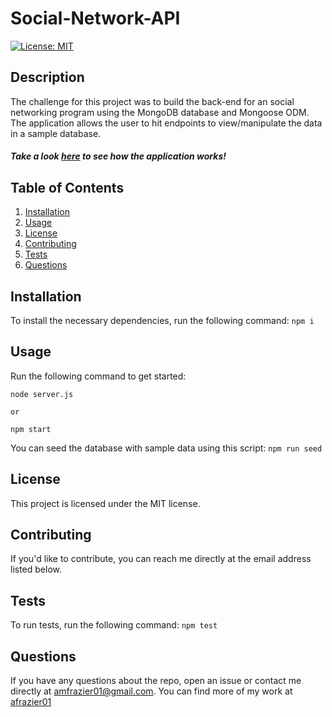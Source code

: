 # Social-Network-API
  
[![License: MIT](https://img.shields.io/badge/License-MIT-yellow.svg)](https://opensource.org/licenses/MIT)

## Description
The challenge for this project was to build the back-end for an social networking program using the MongoDB database and Mongoose ODM. The application allows the user to hit endpoints to view/manipulate the data in a sample database.

##### Take a look [here](https://drive.google.com/file/d/15UycRDBmTjAdSIVEmvT5h3KmpoKGxQKI/view) to see how the application works!


## Table of Contents
1. [Installation](#installation)
2. [Usage](#usage)
3. [License](#license)
4. [Contributing](#contributing)
5. [Tests](#tests)
6. [Questions](#questions)

## Installation
To install the necessary dependencies, run the following command: `npm i`

## Usage
Run the following command to get started:

`node server.js` 

    or

`npm start`

You can seed the database with sample data using this script: `npm run seed`

## License
This project is licensed under the MIT license.

## Contributing
If you'd like to contribute, you can reach me directly at the email address listed below.

## Tests
To run tests, run the following command:
`npm test
`
  
## Questions
If you have any questions about the repo, open an issue or contact me directly at [amfrazier01@gmail.com](mailto:amfrazier01@gmail.com). You can find more of my work at [afrazier01](https://github.com/afrazier01)
